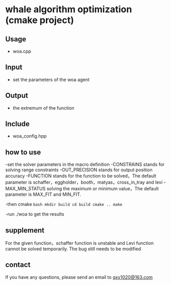 # whale algorithm optimization (cmake project)

## Usage

- woa.cpp

## Input

- set the parameters of the woa agent

## Output

- the extremum of the function


## Include

- woa_config.hpp

## how to use

-set the solver parameters in the macro definition
    -CONSTRAINS stands for solving range constraints
    -OUT_PRECISION stands for output position accuracy
    -FUNCTION stands for the function to be solved，The default parameter is schaffer，eggholder，booth，matyas，cross_in_tray and levi
    -MAX_MIN_STATUS solving the maximum or minimum value，The default parameter is MAX_FIT and MIN_FIT.

-then cmake 
    ```bash
    mkdir build
    cd build
    cmake ..
    make
    ```

-run ./woa to get the results


## supplement
  For the given function，schaffer function is unstable and Levi function cannot be solved temporarily. The bug still needs to be modified

## contact
  If you have any questions, please send an email to qxy1020@163.com


